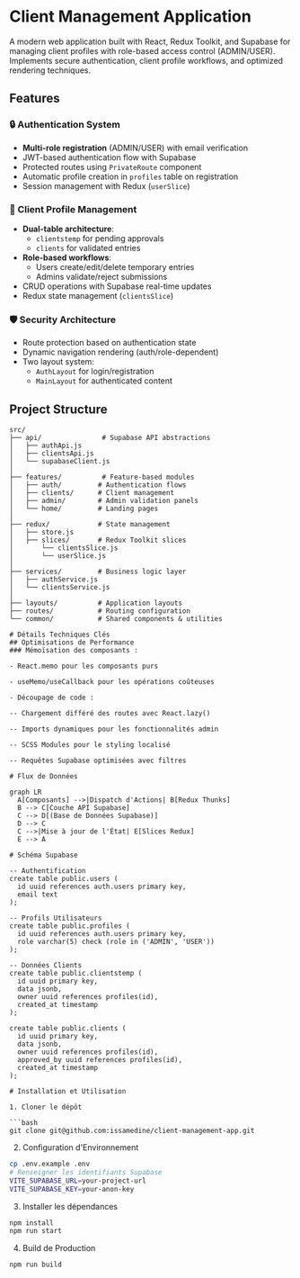 # Client Management Application

A modern web application built with React, Redux Toolkit, and Supabase for managing client profiles with role-based access control (ADMIN/USER). Implements secure authentication, client profile workflows, and optimized rendering techniques.

## Features

### 🔒 Authentication System
- **Multi-role registration** (ADMIN/USER) with email verification
- JWT-based authentication flow with Supabase
- Protected routes using `PrivateRoute` component
- Automatic profile creation in `profiles` table on registration
- Session management with Redux (`userSlice`)

### 👥 Client Profile Management
- **Dual-table architecture**:
  - `clientstemp` for pending approvals
  - `clients` for validated entries
- **Role-based workflows**:
  - Users create/edit/delete temporary entries
  - Admins validate/reject submissions
- CRUD operations with Supabase real-time updates
- Redux state management (`clientsSlice`)

### 🛡 Security Architecture
- Route protection based on authentication state
- Dynamic navigation rendering (auth/role-dependent)
- Two layout system:
  - `AuthLayout` for login/registration
  - `MainLayout` for authenticated content

## Project Structure

```plaintext
src/
├── api/               # Supabase API abstractions
│   ├── authApi.js
│   ├── clientsApi.js
│   └── supabaseClient.js
│
├── features/          # Feature-based modules
│   ├── auth/         # Authentication flows
│   ├── clients/      # Client management
│   ├── admin/        # Admin validation panels
│   └── home/         # Landing pages
│
├── redux/            # State management
│   ├── store.js
│   ├── slices/       # Redux Toolkit slices
│       └── clientsSlice.js
│       └── userSlice.js
│
├── services/         # Business logic layer
│   ├── authService.js
│   └── clientsService.js
│
├── layouts/          # Application layouts
├── routes/           # Routing configuration
└── common/           # Shared components & utilities

# Détails Techniques Clés
## Optimisations de Performance
### Mémoïsation des composants :

- React.memo pour les composants purs

- useMemo/useCallback pour les opérations coûteuses

- Découpage de code :

-- Chargement différé des routes avec React.lazy()

-- Imports dynamiques pour les fonctionnalités admin

-- SCSS Modules pour le styling localisé

-- Requêtes Supabase optimisées avec filtres

# Flux de Données

graph LR
  A[Composants] -->|Dispatch d'Actions| B[Redux Thunks]
  B --> C[Couche API Supabase]
  C --> D[(Base de Données Supabase)]
  D --> C
  C -->|Mise à jour de l'État| E[Slices Redux]
  E --> A

# Schéma Supabase

-- Authentification
create table public.users (
  id uuid references auth.users primary key,
  email text
);

-- Profils Utilisateurs
create table public.profiles (
  id uuid references auth.users primary key,
  role varchar(5) check (role in ('ADMIN', 'USER'))
);

-- Données Clients
create table public.clientstemp (
  id uuid primary key,
  data jsonb,
  owner uuid references profiles(id),
  created_at timestamp
);

create table public.clients (
  id uuid primary key,
  data jsonb,
  owner uuid references profiles(id),
  approved_by uuid references profiles(id),
  created_at timestamp
);

# Installation et Utilisation

1. Cloner le dépôt

```bash 
git clone git@github.com:issamedine/client-management-app.git
```

2. Configuration d'Environnement 

```bash 
cp .env.example .env
# Renseigner les identifiants Supabase
VITE_SUPABASE_URL=your-project-url
VITE_SUPABASE_KEY=your-anon-key
```

3. Installer les dépendances
```bash 
npm install
npm run start
```

4. Build de Production
```bash
npm run build
```